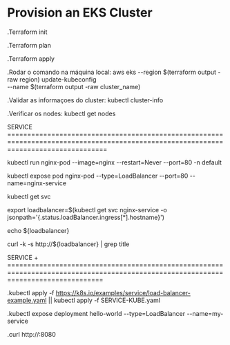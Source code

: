 # Provision an EKS Cluster

.Terraform init

.Terraform plan

.Terraform apply

.Rodar o comando na máquina local: aws eks --region $(terraform output -raw region) update-kubeconfig \
    --name $(terraform output -raw cluster_name)

.Validar as informaçoes do cluster: kubectl cluster-info

.Verificar os nodes: kubectl get nodes


SERVICE =====================================================================================================================================

kubectl run nginx-pod --image=nginx --restart=Never --port=80 -n default

kubectl expose pod nginx-pod --type=LoadBalancer --port=80 --name=nginx-service

kubectl get svc

export loadbalancer=$(kubectl get svc nginx-service -o jsonpath='{.status.loadBalancer.ingress[*].hostname}')

echo ${loadbalancer}

curl -k -s http://${loadbalancer} | grep title

SERVICE + ====================================================================================================================================

.kubectl apply -f https://k8s.io/examples/service/load-balancer-example.yaml || kubectl apply -f SERVICE-KUBE.yaml

.kubectl expose deployment hello-world --type=LoadBalancer --name=my-service

.curl http://<external-ip>:8080




